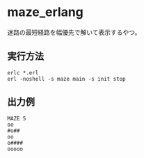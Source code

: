 # maze_erlang

迷路の最短経路を幅優先で解いて表示するやつ。

## 実行方法

```
erlc *.erl
erl -noshell -s maze main -s init stop
```

## 出力例

```
MAZE 5
oo   
#o## 
oo   
o####
ooooo
```
